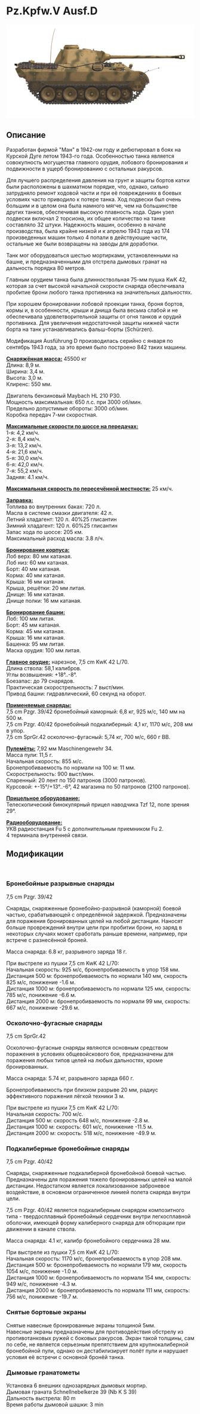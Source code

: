 # Pz.Kpfw.V Ausf.D  
  
![_pzv-d](../images/_pzv-d.png)  
  
## Описание  
  
Разработан фирмой "Ман" в 1942-ом году и дебютировал в боях на Курской Дуге летом 1943-го года. Особенностью танка является совокупность могущества главного орудия, лобового бронирования и подвижности в ущерб бронированию с остальных ракурсов.  
  
Для лучшего распределения давления на грунт и защиты бортов катки были расположены в шахматном порядке, что, однако, сильно затрудняло ремонт ходовой части и при её повреждениях в боевых условиях часто приводило к потере танка. Ход подвески был очень большим и в целом она была намного мягче, чем на большинстве других танков, обеспечивая высокую плавность хода. Один узел подвески включал 2 торсиона, их общее количество на танке составляло 32 штуки. Надежность машин, особенно в начале производства, была крайне низкой и к апрелю 1943 года из 174 произведенных машин только 4 попали в действующие части, остальные же были возвращены на заводы для доработки.  
  
Танк мог оборудоваться шестью мортирками, установленными на башне, и предназначенными для отстрела дымовых гранат на дальность порядка 80 метров.  
  
Главным орудием танка была длинноствольная 75-мм пушка KwK 42, которая за счет высокой начальной скорости снаряда обеспечивала пробитие брони любого танка противника на значительных дальностях.   
  
При хорошем бронировании лобовой проекции танка, броня бортов, кормы и, в особенности, крыши и днища была весьма слабой и не обеспечивала удовлетворительной защиты от огня танков и орудий противника. Для увеличения недостаточной защиты нижней части борта на танк устанавливались фальш-борты (Schürzen).  
  
Модификация Ausführung D производилась серийно с января по сентябрь 1943 года, за это время было построено 842 таких машины.  
  
<b><u>Снаряжённая масса:</u></b> 45500 кг  
Длина: 8,9 м.  
Ширина: 3,4 м.  
Высота: 3,0 м.  
Клиренс: 550 мм.  
  
Двигатель бензиновый Maybach HL 210 P30.  
Мощность максимальная: 650 л.с. при 3000 об/мин.  
Предельно допустимые обороты: 3000 об/мин.  
Коробка передач 7-ми скоростная.  
  
<b><u>Максимальные скорости по шоссе на передачах:</u></b>  
1-я: 4,2 км/ч.  
2-я: 8,4 км/ч.  
3-я: 13,2 км/ч.  
4-я: 21,6 км/ч.  
5-я: 30,0 км/ч.  
6-я: 42,0 км/ч.  
7-я: 55,2 км/ч.  
Задняя: 4.1 км/ч.  
  
<b><u>Максимальная скорость по пересечённой местности:</u></b> 25 км/ч.  
  
<b><u>Заправка:</u></b>  
Топлива во внутренних баках: 720 л.  
Масла в системе смазки двигателя: 42 л.  
Летний хладагент: 120 л. 40%25 глисантин  
Зимний хладагент: 120 л. 60%25 глисантин  
Запас хода по шоссе: 205 км.  
Максимальный расход масла: 3.8 л/ч.  
  
<b><u>Бронирование корпуса:</u></b>  
Лоб верх: 80 мм катаная.  
Лоб низ: 60 мм катаная.  
Борт: 40 мм катаная.  
Корма: 40 мм катаная.  
Крыша: 16 мм катаная.  
Крыша, решётки: 20 мм литая.  
Днище: 16 мм катаная.  
Днище полки: 16 мм катаная.  
  
<b><u>Бронирование башни:</u></b>  
Лоб: 100 мм литая.  
Борт: 45 мм катаная.  
Корма: 45 мм катаная.  
Крыша: 16 мм катаная.  
Башенка: 95 мм литая.  
Маска орудия: 100 мм литая.  
  
<b><u>Главное орудие:</u></b> нарезное, 7,5 cm KwK 42 L/70.  
Длина ствола: 58,1 калибров.  
Углы возвышения: +18°..-8°.  
Боезапас: до 79 снарядов.  
Практическая скорострельность: 7 выст/мин.  
Привод башни: гидравлический, 60 секунд на оборот.  
  
<b><u>Применяемые снаряды:</u></b>  
7,5 cm Pzgr. 39/42 бронебойный каморный: 6,8 кг, 925 м/с, 140 мм на 500 м.  
7,5 cm Pzgr. 40/42 бронебойный подкалиберный: 4,1 кг, 1170 м/с, 208 мм в упор.  
7,5 cm SprGr.42 осколочно-фугасный: 5,74 кг, 700 м/с, 660 г ВВ.  
  
<b><u>Пулемёты:</u></b> 7,92 мм Maschinengewehr 34.  
Масса пули: 11,5 г.  
Начальная скорость: 855 м/с.  
Бронепробиваемость по нормали на 100 м: 11 мм.  
Скорострельность: 900 выст/мин.  
Спаренный: 20 лент по 150 патронов (3000 патронов).  
Курсовой: +-15°/+13°..-6°, 42 магазина по 50 патронов (2100 патронов).  
  
<b><u>Прицельное оборудование:</u></b>  
Телескопический бинокулярный прицел наводчика Tzf 12, поле зрения 29°.  
  
<b><u>Радиооборудование:</u></b>  
УКВ радиостанция Fu 5 с дополнительным приемником Fu 2.  
4 терминала внутренней связи.  
  
## Модификации  
  ﻿
  
### Бронебойные разрывные снаряды  
  
7,5 cm Pzgr. 39/42  
  
Снаряды, снаряженные бронебойно-разрывной (каморной) боевой частью, срабатывающей с определённой задержкой. Предназначены для поражения бронированных целей на любой дистанции. Наносят больше провреждений внутри цели при пробитии брони, но заряд в некоторых случаях может сработать раньше времени, например, при встрече с разнесённой броней.  
  
Масса снаряда: 6.8 кг, разрывного заряда 18 г.  
  
При выстреле из пушки 7,5 cm KwK 42 L/70:  
Начальная скорость: 925 м/с, бронепробиваемость в упор 158 мм.  
Дистанция 500 м: бронепробиваемость по нормали 140 мм, скорость 825 м/с, понижение -1.6 м.  
Дистанция 1000 м: бронепробиваемость по нормали 125 мм, скорость: 785 м/с, понижение -6.6 м.  
Дистанция 2000 м: бронепробиваемость по нормали 99 мм, скорость: 667 м/с, понижение -29.6 м.  ﻿
  
### Осколочно-фугасные снаряды  
  
7,5 cm SprGr.42  
  
Осколочно-фугасные снаряды являются основным средством поражения в условиях общевойскового боя, предназначены для поражения любых типов целей на любых дальностях, кроме бронированных.  
  
Масса снаряда: 5.74 кг, разрывного заряда 660 г.  
  
Бронепробиваемость при близком разрыве 20 мм, радиус эффективного поражения лёгкой техники 3 м.  
  
При выстреле из пушки 7,5 cm KwK 42 L/70:  
Начальная скорость: 700 м/с.  
Дистанция 500 м: скорость 648 м/с, понижение -2.8 м.  
Дистанция 1000 м: скорость: 601 м/с, понижение -11.5 м.  
Дистанция 2000 м: скорость: 518 м/с, понижение -49.9 м.  ﻿
  
### Подкалиберные бронебойные снаряды  
  
7,5 cm Pzgr. 40/42  
  
Снаряды, снаряженные подкалиберной бронебойной боевой частью. Предназначены для поражения тяжело бронированных целей на малой дистанции. Недостатком является локализованное заброневое воздействие, в основном ограниченное линией полета снаряда внутри цели.  
  
7,5 cm Pzgr. 40/42 является подкалиберным снарядом композитного типа - твердосплавный бронебойный сердечник внутри легкосплавной оболочки, имеющей форму калиберного снаряда для обтюрации при движении в канале ствола.  
  
Масса снаряда: 4.1 кг, калибр бронебойного сердечника 28 мм.  
  
При выстреле из пушки 7,5 cm KwK 42 L/70:  
Начальная скорость: 1170 м/с, бронепробиваемость в упор 208 мм.  
Дистанция 500 м: бронепробиваемость по нормали 179 мм, скорость 1054 м/с, понижение -1.0 м.  
Дистанция 1000 м: бронепробиваемость по нормали 154 мм, скорость: 949 м/с, понижение -4.3 м.  
Дистанция 2000 м: бронепробиваемость по нормали 111 мм, скорость: 756 м/с, понижение -19.7 м.  ﻿
  
### Снятые бортовые экраны  
  
Снятые навесные бронированные экраны толщиной 5мм.  
Навесные экраны предназначены для противодействия обстрелу из противотанковых ружей с боковых ракурсов. Экран такой толщины, сам по себе, не является серьезным препятствием для крупнокалиберной бронебойной пули, однако он дестабилизирует полёт пули и нарушает условия её встречи с основной бронёй танка.  ﻿
  
### Дымовые гранатометы  
  
Установка 6 внешних однозарядных дымовых мортир.  
Дымовая граната Schnellnebelkerze 39 (Nb K S 39)  
Дальность выстрела: 80 m  
Время работы дымовой шашки: 3 min  